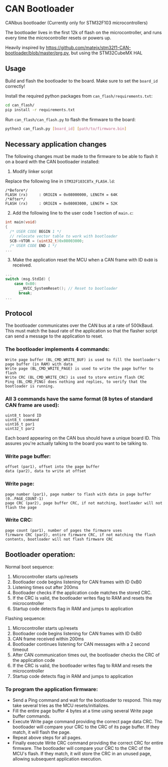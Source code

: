 # CAN Bootloader

CANbus bootloader (Currently only for STM32F103 microcontrollers)

The bootloader lives in the first 12k of flash on the microcontroller, and runs every time the microcontroller resets or powers up.

Heavily inspired by https://github.com/matejx/stm32f1-CAN-bootloader/blob/master/prg.py, but using the STM32CubeMX HAL

## Usage
Build and flash the bootloader to the board. Make sure to set the `board_id` correctly!

Install the required python packages from `can_flash/requirements.txt`:
```bash
cd can_flash/
pip install -r requirements.txt
```
Run `can_flash/can_flash.py` to flash the firmware to the board:
```bash
python3 can_flash.py [board_id] [path/to/firmware.bin]
```

## Necessary application changes
The following changes must be made to the firmware to be able to flash it on a board with the CAN bootloader installed:
1. Modify linker script

  Replace the following line in `STM32F103C8Tx_FLASH.ld`:
  ```ld
  /*Before*/
  FLASH (rx)     : ORIGIN = 0x08000000, LENGTH = 64K
  /*After*/
  FLASH (rx)     : ORIGIN = 0x08003000, LENGTH = 52K
  ```
2. Add the following line to the user code 1 section of `main.c`:
  ```c
int main(void)
{
    /* USER CODE BEGIN 1 */
    // relocate vector table to work with bootloader
    SCB->VTOR = (uint32_t)0x08003000;
    /* USER CODE END 1 */
...
  ```
3. Make the application reset the MCU when a CAN frame with ID `0xB0` is received.
```c
...
switch (msg.StdId) {
    case 0xB0:
      __NVIC_SystemReset(); // Reset to bootloader
      break;
...
```
## Protocol
The bootloader communicates over the CAN bus at a rate of 500kBaud. This must match the baud rate of the application so that the flasher script can send a message to the application to reset.

### The bootloader implements 4 commands:

    Write page buffer (BL_CMD_WRITE_BUF) is used to fill the bootloader's page buffer (in RAM) with data
    Write page (BL_CMD_WRITE_PAGE) is used to write the page buffer to flash
    Write CRC (BL_CMD_WRITE_CRC) is used to store entire flash CRC
    Ping (BL_CMD_PING) does nothing and replies, to verify that the bootloader is running.

### All 3 commands have the same format (8 bytes of standard CAN frame are used):

    uint8_t board ID
    uint8_t command
    uint16_t par1
    uint32_t par2

Each board appearing on the CAN bus should have a unique board ID. This assures you're actually talking to the board you want to be talking to.

### Write page buffer:

    offset (par1), offset into the page buffer
    data (par2), data to write at offset

### Write page:

    page number (par1), page number to flash with data in page buffer (0..PAGE_COUNT-1)
    page CRC (par2), page buffer CRC, if not matching, bootloader will not flash the page

### Write CRC:

    page count (par1), number of pages the firmware uses
    firmware CRC (par2), entire firmware CRC, if not matching the flash contents, bootloader will not flash firmware CRC

## Bootloader operation:
Normal boot sequence:
1. Microcontroller starts up/resets
2. Bootloader code begins listening for CAN frames with ID 0xB0
3. Listening times out after 200ms
4. Bootloader checks if the application code matches the stored CRC.
5. If the CRC is valid, the bootloader writes flag to RAM and resets the microcontroller
6. Startup code detects flag in RAM and jumps to application

Flashing sequence:
1. Microcontroller starts up/resets
2. Bootloader code begins listening for CAN frames with ID 0xB0
3. CAN frame received within 200ms
4. Bootloader continues listening for CAN messages with a 2 second timeout
5. After CAN communication times out, the bootloader checks the CRC of the application code
5. If the CRC is valid, the bootloader writes flag to RAM and resets the microcontroller
6. Startup code detects flag in RAM and jumps to application

### To program the application firmware:
- Send a Ping command and wait for the bootloader to respond. This may take several tries as the MCU resets/initializes.
- Fill the entire page buffer 4 bytes at a time using several Write page buffer commands.
- Execute Write page command providing the correct page data CRC. The bootloader will compare your CRC to the CRC of its page buffer. If they match, it will flash the page.
- Repeat above steps for all pages.
- Finally execute Write CRC command providing the correct CRC for entire firmware. The bootloader will compare your CRC to the CRC of the MCU's flash. If they match, it will store the CRC in an unused page, allowing subsequent application execution.



